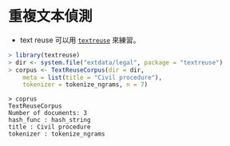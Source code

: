 # 重複文本偵測

* text reuse 可以用 [`textreuse`](https://github.com/ropensci/textreuse) 來練習。

```r
> library(textreuse)
> dir <- system.file("extdata/legal", package = "textreuse")
> corpus <- TextReuseCorpus(dir = dir, 
    meta = list(title = "Civil procedure"),
    tokenizer = tokenize_ngrams, n = 7)
```

```text
> coprus
TextReuseCorpus
Number of documents: 3 
hash_func : hash_string 
title : Civil procedure 
tokenizer : tokenize_ngrams
```


